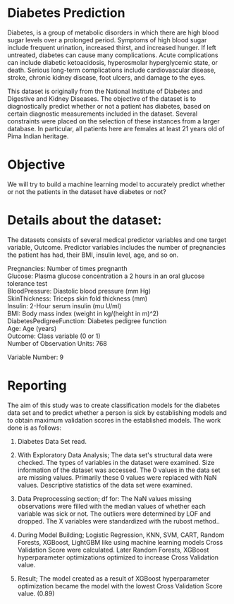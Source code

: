 # Diabetes Prediction

Diabetes, is a group of metabolic disorders in which there are high blood sugar levels over a prolonged period. Symptoms of high blood sugar include frequent urination, increased thirst, and increased hunger. If left untreated, diabetes can cause many complications. Acute complications can include diabetic ketoacidosis, hyperosmolar hyperglycemic state, or death. Serious long-term complications include cardiovascular disease, stroke, chronic kidney disease, foot ulcers, and damage to the eyes.

This dataset is originally from the National Institute of Diabetes and Digestive and Kidney Diseases. The objective of the dataset is to diagnostically predict whether or not a patient has diabetes, based on certain diagnostic measurements included in the dataset. Several constraints were placed on the selection of these instances from a larger database. In particular, all patients here are females at least 21 years old of Pima Indian heritage.

# Objective
We will try to build a machine learning model to accurately predict whether or not the patients in the dataset have diabetes or not?

# Details about the dataset:
The datasets consists of several medical predictor variables and one target variable, Outcome. Predictor variables includes the number of pregnancies the patient has had, their BMI, insulin level, age, and so on.

Pregnancies: Number of times pregnanth  
Glucose: Plasma glucose concentration a 2 hours in an oral glucose tolerance test  
BloodPressure: Diastolic blood pressure (mm Hg)  
SkinThickness: Triceps skin fold thickness (mm)  
Insulin: 2-Hour serum insulin (mu U/ml)  
BMI: Body mass index (weight in kg/(height in m)^2)  
DiabetesPedigreeFunction: Diabetes pedigree function  
Age: Age (years)  
Outcome: Class variable (0 or 1)  
Number of Observation Units: 768  

Variable Number: 9

# Reporting
The aim of this study was to create classification models for the diabetes data set and to predict whether a person is sick by establishing models and to obtain maximum validation scores in the established models. The work done is as follows:

1) Diabetes Data Set read.

2) With Exploratory Data Analysis; The data set's structural data were checked. The types of variables in the dataset were examined. Size information of the dataset was accessed. The 0 values in the data set are missing values. Primarily these 0 values were replaced with NaN values. Descriptive statistics of the data set were examined.

3) Data Preprocessing section; df for: The NaN values missing observations were filled with the median values of whether each variable was sick or not. The outliers were determined by LOF and dropped. The X variables were standardized with the rubost method..

4) During Model Building; Logistic Regression, KNN, SVM, CART, Random Forests, XGBoost, LightGBM like using machine learning models Cross Validation Score were calculated. Later Random Forests, XGBoost hyperparameter optimizations optimized to increase Cross Validation value.

5) Result; The model created as a result of XGBoost hyperparameter optimization became the model with the lowest Cross Validation Score value. (0.89)

